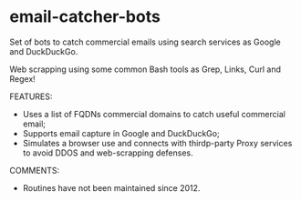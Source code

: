 # email-catcher-bots

Set of bots to catch commercial emails using search services as Google and DuckDuckGo.

Web scrapping using some common Bash tools as Grep, Links, Curl and Regex!

FEATURES:
- Uses a list of FQDNs commercial domains to catch useful commercial email;
- Supports email capture in Google and DuckDuckGo;
- Simulates a browser use and connects with thirdp-party Proxy services to avoid DDOS and web-scrapping defenses.

COMMENTS:
- Routines have not been maintained since 2012.
